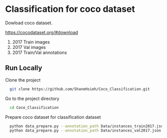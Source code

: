 # Classification for coco dataset


Dowload coco dataset.

https://cocodataset.org/#download

1. 2017 Train images
2. 2017 Val images
3. 2017 Train/Val annotations
## Run Locally

Clone the project

```bash
  git clone https://github.com/ShaneHsieh/Coco_Classification.git
```

Go to the project directory

```bash
  cd Coco_Classification
```

Prepare coco dataset for classification dataset

```bash
  python data_prepare.py --annotation_path Data/instances_train2017.json --image_dir Data/train2017 --output_dir cropped_dataset/train
  python data_prepare.py --annotation_path Data/instances_val2017.json --image_dir Data/val2017 --output_dir cropped_dataset/val
```
